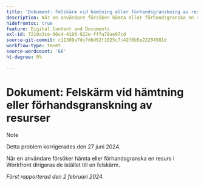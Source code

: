 ```yaml
---
title: 'Dokument: Felskärm vid hämtning eller förhandsgranskning av resurs'
description: När en användare försöker hämta eller förhandsgranska en resurs i Workfront dirigeras de istället till en felskärm.
hidefromtoc: true
feature: Digital Content and Documents
exl-id: 7210a3ce-96c4-4186-922e-fffa79ae97cd
source-git-commit: c11389a7dc7d6d62f1025c7c42f8b5e22204581d
workflow-type: tm+mt
source-wordcount: '66'
ht-degree: 0%

---
```


# Dokument: Felskärm vid hämtning eller förhandsgranskning av resurser

>[!NOTE]
>
>Detta problem korrigerades den 27 juni 2024.

När en användare försöker hämta eller förhandsgranska en resurs i Workfront dirigeras de istället till en felskärm.

_Först rapporterad den 2 februari 2024._
